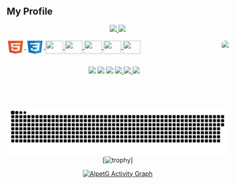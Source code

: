 ## My Profile  
<div align="center" style="display: inline_block">
  <a href="https://github.com/alpetgexh">
  <img height="155em" src="https://github-readme-stats.vercel.app/api?username=alpetgexh&show_icons=true&theme=github_dark&include_all_commits=true&count_private=true"/>
  <img height="155em" src="https://github-readme-stats.vercel.app/api/top-langs/?username=alpetgexh&layout=compact&langs_count=7&theme=github_dark"/>
</div>
<div style="display: inline_block"><br>
  <img align="center"  height="30" width="40" src="https://raw.githubusercontent.com/devicons/devicon/master/icons/html5/html5-original.svg">
  <img align="center"  height="30" width="40" src="https://raw.githubusercontent.com/devicons/devicon/master/icons/css3/css3-original.svg">
  <img align="center"  height="30" width="40" src="https://cdn.jsdelivr.net/gh/devicons/devicon/icons/javascript/javascript-original.svg">
  <img align="center"  height="30" width="40" src="https://cdn.jsdelivr.net/gh/devicons/devicon/icons/php/php-original.svg">
  <img align="center"  height="30" width="40" src="https://cdn.jsdelivr.net/gh/devicons/devicon/icons/laravel/laravel-plain-wordmark.svg">
  <img align="center"  height="30" width="40" src="https://cdn.jsdelivr.net/gh/devicons/devicon/icons/mysql/mysql-original-wordmark.svg">
  <img align="center"  height="30" width="40" src="https://cdn.jsdelivr.net/gh/devicons/devicon/icons/java/java-original.svg">

  
  <img align="right"  height="150" style="border-radius:70px;" src="https://avatars.githubusercontent.com/u/50520333?s=400&u=461a8aa17176c5cfa382055973734546f2fa0269&v=4">
</div>
  
  ##
 
<div align="center"> 
  <a href="https://www.instagram.com/alpet_gexha/" target="_blank"><img src="https://img.shields.io/badge/-Instagram-%23E4405F?style=for-the-badge&logo=instagram&logoColor=white" target="_blank"></a>
 <a href="https://discordapp.com/users/547117703064846350" target="_blank"><img src="https://img.shields.io/badge/Discord-7289DA?style=for-the-badge&logo=discord&logoColor=white" target="_blank"></a> 
  <a href = "mailto:agexha@gmail.com"><img src="https://img.shields.io/badge/Gmail-D14836?style=for-the-badge&logo=gmail&logoColor=white" target="_blank"></a>
  <a href = "https://github.com/AlpetGexh"> <img target="_blank" src="https://img.shields.io/badge/GitHub-100000?style=for-the-badge&logo=github&logoColor=white" >
   <a href = "https://www.linkedin.com/in/alpet-gexha-499b071a3/"> <img src="https://img.shields.io/badge/linkedin-0e76a8?style=for-the-badge&logo=linkedin&logoColor=white" >
 <img src="https://img.shields.io/github/followers/alpetgexh.svg?style=social&label=Follow&maxAge=2592000" ></a>
  
   ![Snake animation](https://github.com/AlpetGexh/AlpetGexh/blob/output/github-contribution-grid-snake.svg) <br>
   [![trophy](https://github-profile-trophy.vercel.app/?username=alpetgexh&theme=nord)]
  <br />
  
<a href="https://github.com/AlpetGexh/"><img alt="AlpetG Activity Graph" src="https://activity-graph.herokuapp.com/graph?username=AlpetGexh&bg_color=0D1117&color=5BCDEC&line=5BCDEC&point=FFFFFF&hide_border=true" /></a> <br/> <a href="https://github.com/AlpetGexh/"><img alt="" src="https://komarev.com/ghpvc/?username=AlpetGexh" /></a>
  
</div>
  
 

